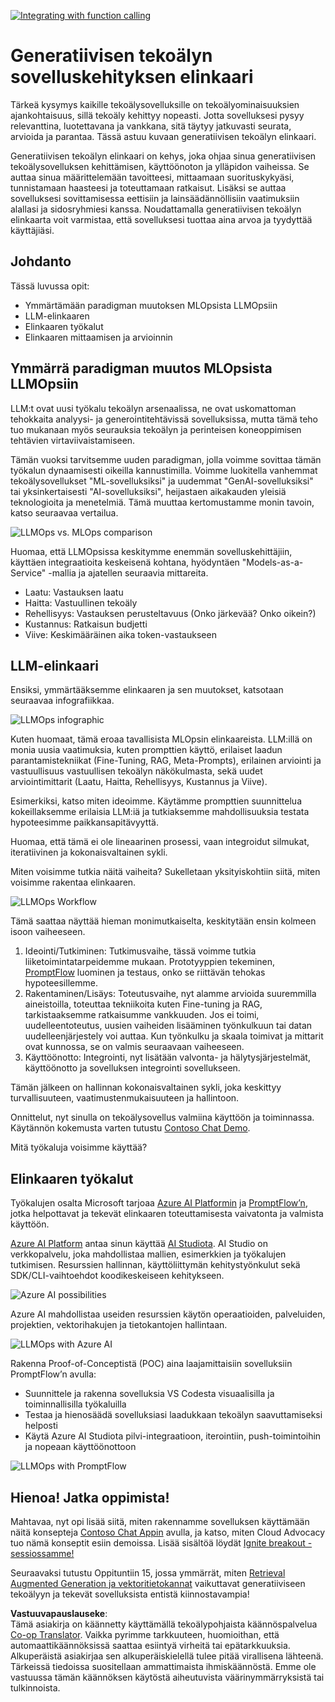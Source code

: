 <!--
CO_OP_TRANSLATOR_METADATA:
{
  "original_hash": "27a5347a5022d5ef0a72ab029b03526a",
  "translation_date": "2025-07-09T15:55:16+00:00",
  "source_file": "14-the-generative-ai-application-lifecycle/README.md",
  "language_code": "fi"
}
-->
[![Integrating with function calling](../../../translated_images/14-lesson-banner.066d74a31727ac121eeac06376a068a397d8e335281e63ce94130d11f516e46b.fi.png)](https://aka.ms/gen-ai-lesson14-gh?WT.mc_id=academic-105485-koreyst)

# Generatiivisen tekoälyn sovelluskehityksen elinkaari

Tärkeä kysymys kaikille tekoälysovelluksille on tekoälyominaisuuksien ajankohtaisuus, sillä tekoäly kehittyy nopeasti. Jotta sovelluksesi pysyy relevanttina, luotettavana ja vankkana, sitä täytyy jatkuvasti seurata, arvioida ja parantaa. Tässä astuu kuvaan generatiivisen tekoälyn elinkaari.

Generatiivisen tekoälyn elinkaari on kehys, joka ohjaa sinua generatiivisen tekoälysovelluksen kehittämisen, käyttöönoton ja ylläpidon vaiheissa. Se auttaa sinua määrittelemään tavoitteesi, mittaamaan suorituskykyäsi, tunnistamaan haasteesi ja toteuttamaan ratkaisut. Lisäksi se auttaa sovelluksesi sovittamisessa eettisiin ja lainsäädännöllisiin vaatimuksiin alallasi ja sidosryhmiesi kanssa. Noudattamalla generatiivisen tekoälyn elinkaarta voit varmistaa, että sovelluksesi tuottaa aina arvoa ja tyydyttää käyttäjiäsi.

## Johdanto

Tässä luvussa opit:

- Ymmärtämään paradigman muutoksen MLOpsista LLMOpsiin
- LLM-elinkaaren
- Elinkaaren työkalut
- Elinkaaren mittaamisen ja arvioinnin

## Ymmärrä paradigman muutos MLOpsista LLMOpsiin

LLM:t ovat uusi työkalu tekoälyn arsenaalissa, ne ovat uskomattoman tehokkaita analyysi- ja generointitehtävissä sovelluksissa, mutta tämä teho tuo mukanaan myös seurauksia tekoälyn ja perinteisen koneoppimisen tehtävien virtaviivaistamiseen.

Tämän vuoksi tarvitsemme uuden paradigman, jolla voimme sovittaa tämän työkalun dynaamisesti oikeilla kannustimilla. Voimme luokitella vanhemmat tekoälysovellukset "ML-sovelluksiksi" ja uudemmat "GenAI-sovelluksiksi" tai yksinkertaisesti "AI-sovelluksiksi", heijastaen aikakauden yleisiä teknologioita ja menetelmiä. Tämä muuttaa kertomustamme monin tavoin, katso seuraavaa vertailua.

![LLMOps vs. MLOps comparison](../../../translated_images/01-llmops-shift.29bc933cb3bb0080a562e1655c0c719b71a72c3be6252d5c564b7f598987e602.fi.png)

Huomaa, että LLMOpsissa keskitymme enemmän sovelluskehittäjiin, käyttäen integraatioita keskeisenä kohtana, hyödyntäen "Models-as-a-Service" -mallia ja ajatellen seuraavia mittareita.

- Laatu: Vastauksen laatu
- Haitta: Vastuullinen tekoäly
- Rehellisyys: Vastauksen perusteltavuus (Onko järkevää? Onko oikein?)
- Kustannus: Ratkaisun budjetti
- Viive: Keskimääräinen aika token-vastaukseen

## LLM-elinkaari

Ensiksi, ymmärtääksemme elinkaaren ja sen muutokset, katsotaan seuraavaa infografiikkaa.

![LLMOps infographic](../../../translated_images/02-llmops.70a942ead05a7645db740f68727d90160cb438ab71f0fb20548bc7fe5cad83ff.fi.png)

Kuten huomaat, tämä eroaa tavallisista MLOpsin elinkaareista. LLM:illä on monia uusia vaatimuksia, kuten prompttien käyttö, erilaiset laadun parantamistekniikat (Fine-Tuning, RAG, Meta-Prompts), erilainen arviointi ja vastuullisuus vastuullisen tekoälyn näkökulmasta, sekä uudet arviointimittarit (Laatu, Haitta, Rehellisyys, Kustannus ja Viive).

Esimerkiksi, katso miten ideoimme. Käytämme prompttien suunnittelua kokeillaksemme erilaisia LLM:iä ja tutkiaksemme mahdollisuuksia testata hypoteesimme paikkansapitävyyttä.

Huomaa, että tämä ei ole lineaarinen prosessi, vaan integroidut silmukat, iteratiivinen ja kokonaisvaltainen sykli.

Miten voisimme tutkia näitä vaiheita? Sukelletaan yksityiskohtiin siitä, miten voisimme rakentaa elinkaaren.

![LLMOps Workflow](../../../translated_images/03-llm-stage-flows.3a1e1c401235a6cfa886ed6ba04aa52a096a545e1bc44fa54d7d5983a7201892.fi.png)

Tämä saattaa näyttää hieman monimutkaiselta, keskitytään ensin kolmeen isoon vaiheeseen.

1. Ideointi/Tutkiminen: Tutkimusvaihe, tässä voimme tutkia liiketoimintatarpeidemme mukaan. Prototyyppien tekeminen, [PromptFlow](https://microsoft.github.io/promptflow/index.html?WT.mc_id=academic-105485-koreyst) luominen ja testaus, onko se riittävän tehokas hypoteesillemme.
1. Rakentaminen/Lisäys: Toteutusvaihe, nyt alamme arvioida suuremmilla aineistoilla, toteuttaa tekniikoita kuten Fine-tuning ja RAG, tarkistaaksemme ratkaisumme vankkuuden. Jos ei toimi, uudelleentoteutus, uusien vaiheiden lisääminen työnkulkuun tai datan uudelleenjärjestely voi auttaa. Kun työnkulku ja skaala toimivat ja mittarit ovat kunnossa, se on valmis seuraavaan vaiheeseen.
1. Käyttöönotto: Integrointi, nyt lisätään valvonta- ja hälytysjärjestelmät, käyttöönotto ja sovelluksen integrointi sovellukseen.

Tämän jälkeen on hallinnan kokonaisvaltainen sykli, joka keskittyy turvallisuuteen, vaatimustenmukaisuuteen ja hallintoon.

Onnittelut, nyt sinulla on tekoälysovellus valmiina käyttöön ja toiminnassa. Käytännön kokemusta varten tutustu [Contoso Chat Demo](https://nitya.github.io/contoso-chat/?WT.mc_id=academic-105485-koreys).

Mitä työkaluja voisimme käyttää?

## Elinkaaren työkalut

Työkalujen osalta Microsoft tarjoaa [Azure AI Platformin](https://azure.microsoft.com/solutions/ai/?WT.mc_id=academic-105485-koreys) ja [PromptFlow’n](https://microsoft.github.io/promptflow/index.html?WT.mc_id=academic-105485-koreyst), jotka helpottavat ja tekevät elinkaaren toteuttamisesta vaivatonta ja valmista käyttöön.

[Azure AI Platform](https://azure.microsoft.com/solutions/ai/?WT.mc_id=academic-105485-koreys) antaa sinun käyttää [AI Studiota](https://ai.azure.com/?WT.mc_id=academic-105485-koreys). AI Studio on verkkopalvelu, joka mahdollistaa mallien, esimerkkien ja työkalujen tutkimisen. Resurssien hallinnan, käyttöliittymän kehitystyönkulut sekä SDK/CLI-vaihtoehdot koodikeskeiseen kehitykseen.

![Azure AI possibilities](../../../translated_images/04-azure-ai-platform.80203baf03a12fa8b166e194928f057074843d1955177baf0f5b53d50d7b6153.fi.png)

Azure AI mahdollistaa useiden resurssien käytön operaatioiden, palveluiden, projektien, vektorihakujen ja tietokantojen hallintaan.

![LLMOps with Azure AI](../../../translated_images/05-llm-azure-ai-prompt.a5ce85cdbb494bdf95420668e3464aae70d8b22275a744254e941dd5e73ae0d2.fi.png)

Rakenna Proof-of-Conceptistä (POC) aina laajamittaisiin sovelluksiin PromptFlow’n avulla:

- Suunnittele ja rakenna sovelluksia VS Codesta visuaalisilla ja toiminnallisilla työkaluilla
- Testaa ja hienosäädä sovelluksiasi laadukkaan tekoälyn saavuttamiseksi helposti
- Käytä Azure AI Studiota pilvi-integraatioon, iterointiin, push-toimintoihin ja nopeaan käyttöönottoon

![LLMOps with PromptFlow](../../../translated_images/06-llm-promptflow.a183eba07a3a7fdf4aa74db92a318b8cbbf4a608671f6b166216358d3203d8d4.fi.png)

## Hienoa! Jatka oppimista!

Mahtavaa, nyt opi lisää siitä, miten rakennamme sovelluksen käyttämään näitä konsepteja [Contoso Chat Appin](https://nitya.github.io/contoso-chat/?WT.mc_id=academic-105485-koreyst) avulla, ja katso, miten Cloud Advocacy tuo nämä konseptit esiin demoissa. Lisää sisältöä löydät [Ignite breakout -sessiossamme!](https://www.youtube.com/watch?v=DdOylyrTOWg)

Seuraavaksi tutustu Oppituntiin 15, jossa ymmärrät, miten [Retrieval Augmented Generation ja vektoritietokannat](../15-rag-and-vector-databases/README.md?WT.mc_id=academic-105485-koreyst) vaikuttavat generatiiviseen tekoälyyn ja tekevät sovelluksista entistä kiinnostavampia!

**Vastuuvapauslauseke**:  
Tämä asiakirja on käännetty käyttämällä tekoälypohjaista käännöspalvelua [Co-op Translator](https://github.com/Azure/co-op-translator). Vaikka pyrimme tarkkuuteen, huomioithan, että automaattikäännöksissä saattaa esiintyä virheitä tai epätarkkuuksia. Alkuperäistä asiakirjaa sen alkuperäiskielellä tulee pitää virallisena lähteenä. Tärkeissä tiedoissa suositellaan ammattimaista ihmiskäännöstä. Emme ole vastuussa tämän käännöksen käytöstä aiheutuvista väärinymmärryksistä tai tulkinnoista.